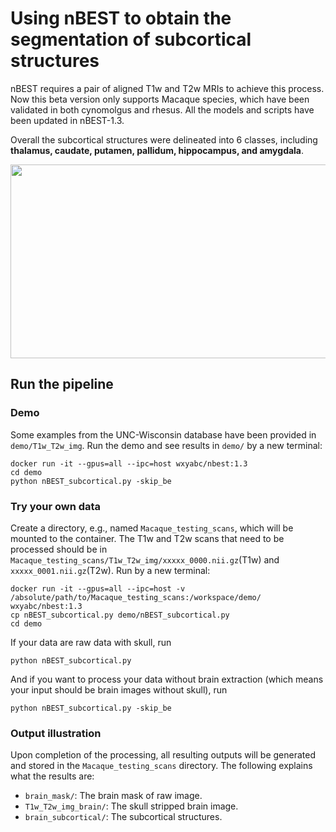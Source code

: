 # Using nBEST to obtain the segmentation of subcortical structures
nBEST requires a pair of aligned T1w and T2w MRIs to achieve this process.
Now this beta version only supports Macaque species, which have been validated in both cynomolgus and rhesus.
All the models and scripts have been updated in nBEST-1.3. 

Overall the subcortical structures were delineated into 6 classes, including **thalamus, caudate, putamen, pallidum, hippocampus, and amygdala**.

<div align=center><img width="786" height="310" src="https://github.com/TaoZhong11/nBEST/blob/main/subcortical_example.jpg"/></div>


## Run the pipeline
### Demo ###
Some examples from the UNC-Wisconsin database have been provided in ```demo/T1w_T2w_img```. Run the demo and see results in ```demo/``` by a new terminal:
```
docker run -it --gpus=all --ipc=host wxyabc/nbest:1.3
cd demo
python nBEST_subcortical.py -skip_be
```
### Try your own data ###
Create a directory, e.g., named ```Macaque_testing_scans```, which will be mounted to the container. The T1w and T2w scans that need to be processed should be in ```Macaque_testing_scans/T1w_T2w_img/xxxxx_0000.nii.gz```(T1w) and ```xxxxx_0001.nii.gz```(T2w). 
Run by a new terminal:
```
docker run -it --gpus=all --ipc=host -v /absolute/path/to/Macaque_testing_scans:/workspace/demo/  wxyabc/nbest:1.3
cp nBEST_subcortical.py demo/nBEST_subcortical.py
cd demo
```
If your data are raw data with skull, run
```
python nBEST_subcortical.py
```
And if you want to process your data without brain extraction (which means your input should be brain images without skull),  run
```
python nBEST_subcortical.py -skip_be
```

### Output illustration ###
Upon completion of the processing, all resulting outputs will be generated and stored in the ```Macaque_testing_scans``` directory. The following explains what the results are: 
* ```brain_mask/```: The brain mask of raw image.
* ```T1w_T2w_img_brain/```: The skull stripped brain image.
*  ```brain_subcortical/```:	The subcortical structures.

